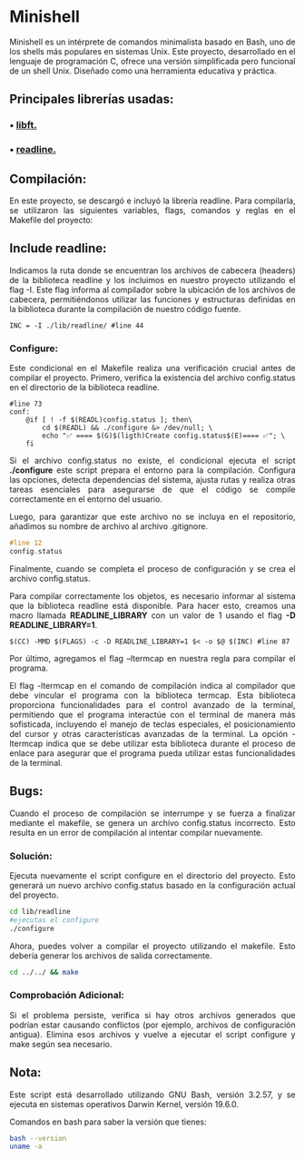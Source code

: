 # Minishell
<div style="text-align: justify">
Minishell es un intérprete de comandos minimalista basado en Bash, uno de los shells más populares en sistemas Unix. Este proyecto, desarrollado en el lenguaje de programación C, ofrece una versión simplificada pero funcional de un shell Unix. Diseñado como una herramienta educativa y práctica.

## Principales librerías usadas:

### • <a href="https://github.com/dacortes/libft" target="_blank">libft.</a>

### • <a href="https://github.com/dacortes/minishell/tree/master/lib/readline" target="_blank">readline.</a>

## Compilación:
En este proyecto, se descargó e incluyó la librería readline. Para compilarla, se utilizaron las siguientes variables, flags, comandos y reglas en el Makefile del proyecto:

## Include readline:
Indicamos la ruta donde se encuentran los archivos de cabecera (headers) de la biblioteca readline y los incluimos en nuestro proyecto utilizando el flag -I. Este flag informa al compilador sobre la ubicación de los archivos de cabecera, permitiéndonos utilizar las funciones y estructuras definidas en la biblioteca durante la compilación de nuestro código fuente.
```make
INC = -I ./lib/readline/ #line 44
```
### Configure:
Este condicional en el Makefile realiza una verificación crucial antes de compilar el proyecto. Primero, verifica la existencia del archivo config.status en el directorio de la biblioteca readline.
```make
#line 73
conf:
	@if [ ! -f $(READL)config.status ]; then\
		cd $(READL) && ./configure &> /dev/null; \
		echo "✅ ==== $(G)$(ligth)Create config.status$(E)==== ✅"; \
	fi
```
Si el archivo config.status no existe, el condicional ejecuta el script <b>./configure</b> este script prepara el entorno para la compilación. Configura las opciones, detecta dependencias del sistema, ajusta rutas y realiza otras tareas esenciales para asegurarse de que el código se compile correctamente en el entorno del usuario.

Luego, para garantizar que este archivo no se incluya en el repositorio, añadimos su nombre de archivo al archivo .gitignore.
```c
#line 12
config.status
```

Finalmente, cuando se completa el proceso de configuración y se crea el archivo config.status.

Para compilar correctamente los objetos, es necesario informar al sistema que la biblioteca readline está disponible. Para hacer esto, creamos una macro llamada <b>READLINE_LIBRARY</b> con un valor de 1 usando el flag <b>-D READLINE_LIBRARY=1</b>.
```make
$(CC) -MMD $(FLAGS) -c -D READLINE_LIBRARY=1 $< -o $@ $(INC) #line 87
```
Por último, agregamos el flag –ltermcap en nuestra regla para compilar el programa.

El flag -ltermcap en el comando de compilación indica al compilador que debe vincular el programa con la biblioteca termcap. Esta biblioteca proporciona funcionalidades para el control avanzado de la terminal, permitiendo que el programa interactúe con el terminal de manera más sofisticada, incluyendo el manejo de teclas especiales, el posicionamiento del cursor y otras características avanzadas de la terminal. La opción -ltermcap indica que se debe utilizar esta biblioteca durante el proceso de enlace para asegurar que el programa pueda utilizar estas funcionalidades de la terminal.

## Bugs:
Cuando el proceso de compilación se interrumpe y se fuerza a finalizar mediante el makefile, se genera un archivo config.status incorrecto. Esto resulta en un error de compilación al intentar compilar nuevamente.
### Solución:
Ejecuta nuevamente el script configure en el directorio del proyecto. Esto generará un nuevo archivo config.status basado en la configuración actual del proyecto.
```bash
cd lib/readline
#ejecutas el configure
./configure
```
Ahora, puedes volver a compilar el proyecto utilizando el makefile. Esto debería generar los archivos de salida correctamente.
```bash
cd ../../ && make
```

### Comprobación Adicional:

Si el problema persiste, verifica si hay otros archivos generados que podrían estar causando conflictos (por ejemplo, archivos de configuración antigua). Elimina esos archivos y vuelve a ejecutar el script configure y make según sea necesario.

## Nota:
Este script está desarrollado utilizando GNU Bash, versión 3.2.57, y se ejecuta en sistemas operativos Darwin Kernel, versión 19.6.0.

Comandos en bash para saber la versión que tienes:
 ```bash
bash --version
uname -a
```
</div>